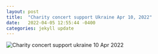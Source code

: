 ```yaml
---
layout: post
title:  "Charity concert support Ukraine Apr 10, 2022"
date:   2022-04-05 12:55:44 -0400
categories: jekyll update
---
```

![Charity concert support ukraine 10 Apr 2022](/assets/img/charity_concert_support_ukraine_10_Apr_2022.JPG)

